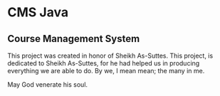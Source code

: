# CMS Java
## Course Management System
This project was created in honor of Sheikh As-Suttes. This project, is dedicated to Sheikh As-Suttes, for he had helped us in producing everything we are able to do. By we, I mean mean; the many in me.

May God venerate his soul.